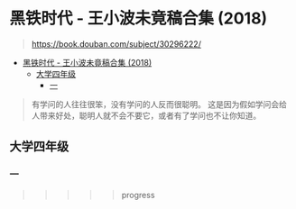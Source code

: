 # 黑铁时代 - 王小波未竟稿合集 (2018)

> <https://book.douban.com/subject/30296222/>

- [黑铁时代 - 王小波未竟稿合集 (2018)](#黑铁时代---王小波未竟稿合集-2018)
  - [大学四年级](#大学四年级)
    - [一](#一)

> 有学问的人往往很笨，没有学问的人反而很聪明。
> 这是因为假如学问会给人带来好处，聪明人就不会不要它，或者有了学问也不让你知道。

## 大学四年级

### 一

>>>>> progress
